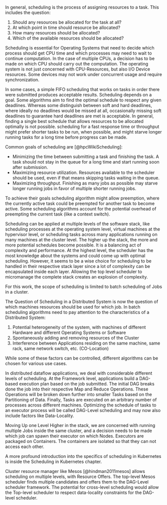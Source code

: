 In general, scheduling is the process of assigning resources to a task. This includes the question:

1. Should any resources be allocated for the task at all?
2. At which point in time should resource be allocated?
3. How many resources should be allocated?
4. Which of the available resources should be allocated?

Scheduling is essential for Operating Systems that need to decide which process should get CPU time and which processes may need to wait to continue computation. In the case of multiple CPUs, a decision has to be made on which CPU should carry out the computation.
The operating system is not just concerned with CPU-Resources, but also I/O Device resources. Some devices may not work under concurrent usage and require synchronization.

In some cases, a simple FIFO scheduling that works on tasks in order there were submitted produces acceptable results.
Scheduling depends on a goal. Some algorithms aim to find the optimal schedule to respect any given deadlines. Whereas some distinguish between soft and hard deadlines, where ideally no deadlines would be missed at all, occasionally missing soft deadlines to guarantee hard deadlines are met is acceptable. In general, finding a single best schedule that allows resources to be allocated optimally is not possible.
scheduling for a fast response time or throughput might prefer shorter tasks to be run, when possible, and might starve longer running tasks for a long time before progress can be made.

Common goals of scheduling are [@hpcWikiScheduling]:

- Minimizing the time between submitting a task and finishing the task. A task should not stay in the queue for a long time and start running soon after submission.
- Maximizing resource utilization. Resources available to the scheduler should be used, even if that means skipping tasks waiting in the queue.
- Maximizing throughput. Finishing as many jobs as possible may starve longer running jobs in favor of multiple shorter running jobs.

To achieve their goals scheduling algorithm might allow preemption, where the currently active task could be preempted for another task to become active. Some scheduling algorithms account for the potential overhead of preempting the current task (like a context switch).

Scheduling can be applied at multiple levels of the software stack, like scheduling processes at the operating system level, virtual machines at the hypervisor level, or scheduling tasks across many applications running on many machines at the cluster level. The higher up the stack, the more and more potential schedules become possible. It is a balancing act of complexity and performance. At the highest level, the scheduler has the most knowledge about the systems and could come up with optimal scheduling. However, it seems to be a wise choice for scheduling to be handled in their respective stack layer since a lot of complexity can be encapsulated inside each layer. Allowing the top level scheduler to micromanage the complete stack creates an explosion of complexity.

For this work, the scope of scheduling is limited to batch scheduling of Jobs in a cluster.

The Question of Scheduling in a Distributed System is now the question of which machines resources should be used for which job. In batch scheduling algorithms need to pay attention to the characteristics of a Distributed System:

1. Potential heterogeneity of the system, with machines of different Hardware and different Operating Systems or Software
2. Spontaneously adding and removing resources of the Cluster
3. Interference between Applications residing on the same machine, same rack, same network switch, etc. (CO-Location)

While some of these factors can be controlled, different algorithms can be chosen for various use cases.

In distributed dataflow applications, we deal with considerable different levels of scheduling. At the Framework level, applications build a DAG-based execution plan based on the job submitted. The initial DAG breaks done the job into their respective Map and Reduce Operations. These Operations will be broken down further into smaller Tasks based on the Partitioning of Data. Finally, Tasks are executed on an arbitrary number of processes across different machines. Optimizing the schedule of tasks to an executor process will be called DAG-Level scheduling and may now also include factors like Data-Locality.

Moving Up one Level Higher in the stack, we are concerned with running multiple Jobs inside the same cluster, and a decision needs to be made which job can spawn their executor on which Nodes. Executors are packaged on Containers. The containers are isolated so that they can not access each other.

A more profound introduction into the specifics of scheduling in Kubernetes is inside the Scheduling in Kubernetes chapter.

Cluster resource manager like Mesos [@hindman2011mesos] allows scheduling on multiple levels, with Resource Offers. The top-level Mesos scheduler finds multiple candidates and offers them to the DAG-Level scheduler framework. The potential for cross-level scheduling would allow the Top-level scheduler to respect data-locality constraints for the DAG-level scheduler.